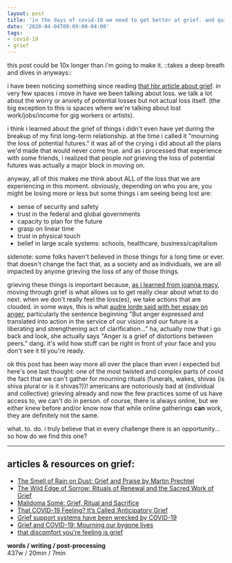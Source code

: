 ```yaml
---
layout: post
title: 'in the days of covid-19 we need to get better at grief. and quick!'
date: '2020-04-04T09:09:00-04:00'
tags:
- covid-19
- grief
--- 
```


this post could be 10x longer than i'm going to make it. ::takes a deep breath and dives in anyways::

i have been noticing something since reading [that hbr article about grief](https://hbr.org/2020/03/that-discomfort-youre-feeling-is-grief). in very few spaces i move in have we been talking about loss. we talk a lot about the worry or anxiety of potential losses but not actual loss itself. (the big exception to this is spaces where we're talking about lost work/jobs/income for gig workers or artists). 

i think i learned about the grief of things i didn't even have yet during the breakup of my first long-term relationship. at the time i called it "mourning the loss of potential futures." it was all of the crying i did about all the plans we'd made that would never come true. and as i processed that experience with some friends, i realized that people *not* grieving the loss of potential futures was actually a major block in moving on.

anyway, all of this makes me think about ALL of the loss that we are experiencing in this moment. obviously, depending on who you are, you might be losing more or less but some things i am seeing being lost are:

* sense of security and safety
* trust in the federal and global governments
* capacity to plan for the future
* grasp on linear time
* trust in physical touch
* belief in large scale systems: schools, healthcare, business/capitalism

sidenote: some folks haven't believed in those things for a long time or ever. that doesn't change the fact that, as a society and as individuals, we are all impacted by anyone grieving the loss of any of those things.

grieving these things is important because, [as i learned from joanna macy](https://www.youtube.com/watch?v=QGDMfFw9-wQ), moving through grief is what allows us to get really clear about what to do next. when we don't really feel the loss(es), we take actions that are clouded. in some ways, this is what [audre lorde said with her essay on anger](https://www.blackpast.org/african-american-history/1981-audre-lorde-uses-anger-women-responding-racism/), particularly the sentence beginning "But anger expressed and translated into action in the service of our vision and our future is a liberating and strengthening act of clarification..." ha, actually now that i go back and look, she actually says "Anger is a grief of distortions between peers." dang. it's wild how stuff can be right in front of your face and you don't see it til you're ready. 

ok this post has been way more all over the place than even i expected but here's one last thought: one of the most twisted and complex parts of covid the fact that we can't gather for mourning rituals (funerals, wakes, shivas (is shiva plural or is it shivas?))! americans are notoriously bad at (individual and collective) grieving already and now the few practices some of us have access to, we can't do in person. of course, there is always online, but we either knew before and/or know now that while online gatherings **can** work, they are definitely not the same. 

what. to. do. i truly believe that in every challenge there is an opportunity... so how do we find this one? 

---

## articles & resources on grief:

* [The Smell of Rain on Dust: Grief and Praise
by Martin Prechtel](https://www.goodreads.com/en/book/show/22748016)
* [The Wild Edge of Sorrow: Rituals of Renewal and the Sacred Work of Grief](https://www.goodreads.com/book/show/23995457-the-wild-edge-of-sorrow)
* [Malidoma Somé: Grief, Ritual and Sacrifice](https://www.youtube.com/watch?v=Y7I97ebNn0I)
* [That COVID-19 Feeling? It’s Called ‘Anticipatory Grief](https://www.fatherly.com/health-science/covid-19-coronavirus-anxiety-anticipatory-grief/)
* [Grief support systems have been wrecked by COVID-19](https://www.theverge.com/2020/4/1/21202122/coronavirus-grief-mourning-isolation-funeral-die-alone)
* [Grief and COVID-19: Mourning our bygone lives](https://www.apa.org/news/apa/2020/04/grief-covid-19)
* [that discomfort you're feeling is grief](https://hbr.org/2020/03/that-discomfort-youre-feeling-is-grief)


<!-- hyperlink bank -->


<!-- &#042; = asterisk -->
<!-- &#039; = single quote '-->

**words / writing / post-processing**  
437w / 20min / 7min